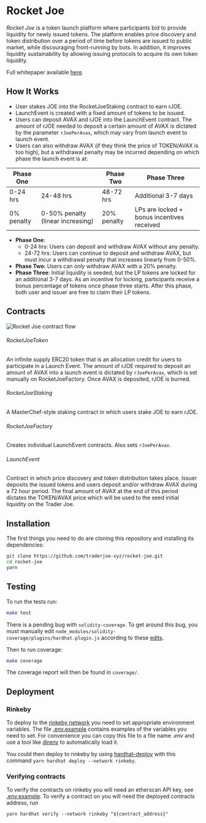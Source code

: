 # Rocket Joe

_Rocket Joe_ is a token launch platform where participants bid to provide liquidity for newly issued tokens. The platform enables price discovery and token distribution over a period of time before tokens are issued to public market, while discouraging front-running by bots. In addition, it improves liquidity sustainability by allowing issuing protocols to acquire its own token liquidity.

Full whitepaper available [here](https://github.com/traderjoe-xyz/research/blob/main/RocketJoe_Launch_Platform_for_Bootstrapping_Protocol-Owned_Liquidity.pdf).

## How It Works

- User stakes JOE into the RocketJoeStaking contract to earn rJOE.
- LaunchEvent is created with a fixed amount of tokens to be issued.
- Users can deposit AVAX and rJOE into the LaunchEvent contract. The amount of rJOE needed to deposit a certain amount of AVAX is dictated by the parameter `rJoePerAvax`, which may vary from launch event to launch event.
- Users can also withdraw AVAX (if they think the price of TOKEN/AVAX is too high), but a withdrawal penalty may be incurred depending on which phase the launch event is at:

| Phase One  |                                   | Phase Two   | Phase Three                                |
| ---------- | --------------------------------- | ----------- | ------------------------------------------ |
| 0-24 hrs   | 24-48 hrs                         | 48-72 hrs   | Additional 3-7 days                        |
| 0% penalty | 0-50% penalty (linear increasing) | 20% penalty | LPs are locked + bonus incentives received |

- **Phase One**:
  - 0-24 hrs: Users can deposit and withdraw AVAX without any penalty.
  - 24-72 hrs: Users can continue to deposit and withdraw AVAX, but must incur a withdrawal penalty that increases linearly from 0-50%.
- **Phase Two**: Users can _only_ withdraw AVAX with a 20% penalty.
- **Phase Three**: Initial liquidity is seeded, but the LP tokens are locked for an additional 3-7 days. As an incentive for locking, participants receive a bonus percentage of tokens once phase three starts. After this phase, both user and issuer are free to claim their LP tokens.

## Contracts

![Rocket Joe contract flow](assets/Rocket_Joe.jpeg)

###### RocketJoeToken

An infinite supply ERC20 token that is an allocation credit for users to participate in a Launch Event. The amount of rJOE required to deposit an amount of AVAX into a launch event is dictated by `rJoePerAvax`, which is set manually on RocketJoeFactory. Once AVAX is deposited, rJOE is burned.

###### RocketJoeStaking

A MasterChef-style staking contract in which users stake JOE to earn rJOE.

###### RocketJoeFactory

Creates individual LaunchEvent contracts. Also sets `rJoePerAvax`.

###### LaunchEvent

Contract in which price discovery and token distribution takes place. Issuer deposits the issued tokens and users deposit and/or withdraw AVAX during a 72 hour period. The final amount of AVAX at the end of this period dictates the TOKEN/AVAX price which will be used to the seed initial liquidity on the Trader Joe.

## Installation

The first things you need to do are cloning this repository and installing its
dependencies:

```sh
git clone https://github.com/traderjoe-xyz/rocket-joe.git
cd rocket-joe
yarn
```

## Testing

To run the tests run:

```sh
make test
```

There is a pending bug with `solidity-coverage`. To get around this bug, you must manually edit `node_modules/solidity-coverage/plugins/hardhat.plugin.js` according to these [edits](https://github.com/sc-forks/solidity-coverage/pull/667/files).

Then to run coverage:

```sh
make coverage
```

The coverage report will then be found in `coverage/`.

## Deployment

### Rinkeby

To deploy to the [rinkeby network](https://www.rinkeby.io/) you need to set appropriate environment variables. The file [.env.example](.env.example) contains examples of the variables you need to set. For convenience you can copy this file to a file name _.env_ and use a tool like [direnv](https://direnv.net/) to automatically load it.

You could then deploy to rinkeby by using [hardhat-deploy](https://github.com/wighawag/hardhat-deploy) with this command `yarn hardhat deploy --network rinkeby`.

### Verifying contracts

To verify the contracts on rinkeby you will need an etherscan API key, see [.env.example](.env.example). To verify a contract on you will need the deployed contracts address, run
```
yarn hardhat verify --network rinkeby "${contract_address}"
```
